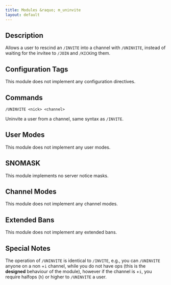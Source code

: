 ```yaml
---
title: Modules &raquo; m_uninvite
layout: default
---
```


## Description

Allows a user to rescind an `/INVITE` into a channel with `/UNINVITE`, instead of waiting for the invitee to `/JOIN`
and `/KICK`ing them.

## Configuration Tags

This module does not implement any configuration directives.

## Commands

`/UNINVITE <nick> <channel>`

Uninvite a user from a channel, same syntax as `/INVITE`.

## User Modes

This module does not implement any user modes.

## SNOMASK

This module implements no server notice masks.

## Channel Modes

This module does not implement any channel modes.

## Extended Bans

This module does not implement any extended bans.

## Special Notes

The operation of `/UNINVITE` is identical to `/INVITE`, e.g., you can `/UNINVITE` anyone on a non +`i` channel, 
while you do not have ops (this is the **designed** behaviour of the module), however if the channel is +`i`, you 
require halfops (`h`) or higher to `/UNINVITE` a user. 
